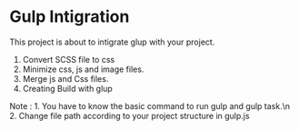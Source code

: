 # Gulp Intigration
This project is about to intigrate glup with your project.
  1. Convert SCSS file to css
  2. Minimize css, js and image files.
  3. Merge js and Css files.
  4. Creating Build with glup

 Note : 1. You have to know the basic command to run gulp and gulp task.\n
        2. Change file path  according to your project structure in gulp.js 

  


